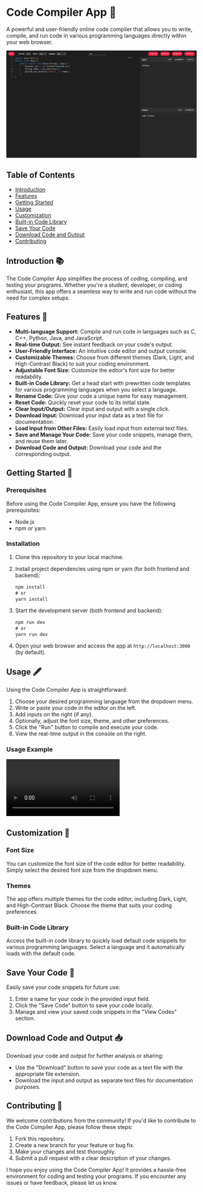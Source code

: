 # Code Compiler App 🚀

A powerful and user-friendly online code compiler that allows you to write, compile, and run code in various programming languages directly within your web browser.

![1696883593617](image/read/1696883593617.png)

## Table of Contents

- [Introduction](#introduction)
- [Features](#features)
- [Getting Started](#getting-started)
- [Usage](#usage)
- [Customization](#customization)
- [Built-in Code Library](#built-in-code-library)
- [Save Your Code](#save-your-code)
- [Download Code and Output](#download-code-and-output)
- [Contributing](#contributing)

## Introduction 📚

The Code Compiler App simplifies the process of coding, compiling, and testing your programs. Whether you're a student, developer, or coding enthusiast, this app offers a seamless way to write and run code without the need for complex setups.

## Features 🌟

- **Multi-language Support:** Compile and run code in languages such as C, C++, Python, Java, and JavaScript.
- **Real-time Output:** See instant feedback on your code's output.
- **User-Friendly Interface:** An intuitive code editor and output console.
- **Customizable Themes:** Choose from different themes (Dark, Light, and High-Contrast Black) to suit your coding environment.
- **Adjustable Font Size:** Customize the editor's font size for better readability.
- **Built-in Code Library:** Get a head start with prewritten code templates for various programming languages when you select a language.
- **Rename Code:** Give your code a unique name for easy management.
- **Reset Code:** Quickly reset your code to its initial state.
- **Clear Input/Output:** Clear input and output with a single click.
- **Download Input:** Download your input data as a text file for documentation.
- **Load Input from Other Files:** Easily load input from external text files.
- **Save and Manage Your Code:** Save your code snippets, manage them, and reuse them later.
- **Download Code and Output:** Download your code and the corresponding output.

## Getting Started 🚀

### Prerequisites

Before using the Code Compiler App, ensure you have the following prerequisites:

- Node.js
- npm or yarn

### Installation

1. Clone this repository to your local machine.
2. Install project dependencies using npm or yarn (for both frontend and backend):

   ```
   npm install
   # or
   yarn install
   ```
3. Start the development server (both frontend and backend):

   ```
   npm run dev
   # or
   yarn run dev
   ```
4. Open your web browser and access the app at `http://localhost:3000` (by default).

## Usage 🖋️

Using the Code Compiler App is straightforward:

1. Choose your desired programming language from the dropdown menu.
2. Write or paste your code in the editor on the left.
3. Add inputs on the right (if any).
4. Optionally, adjust the font size, theme, and other preferences.
5. Click the "Run" button to compile and execute your code.
6. View the real-time output in the console on the right.

### Usage Example

![1696885420964](image/read/1696885420964.mp4)

## Customization 🎨

### Font Size

You can customize the font size of the code editor for better readability. Simply select the desired font size from the dropdown menu.

### Themes

The app offers multiple themes for the code editor, including Dark, Light, and High-Contrast Black. Choose the theme that suits your coding preferences.

### Built-in Code Library

Access the built-in code library to quickly load default code snippets for various programming languages. Select a language and it automatically loads with the default code.

## Save Your Code 💾

Easily save your code snippets for future use:

1. Enter a name for your code in the provided input field.
2. Click the "Save Code" button to save your code locally.
3. Manage and view your saved code snippets in the "View Codes" section.

## Download Code and Output 📥

Download your code and output for further analysis or sharing:

- Use the "Download" button to save your code as a text file with the appropriate file extension.
- Download the input and output as separate text files for documentation purposes.

## Contributing 🤝

We welcome contributions from the community! If you'd like to contribute to the Code Compiler App, please follow these steps:

1. Fork this repository.
2. Create a new branch for your feature or bug fix.
3. Make your changes and test thoroughly.
4. Submit a pull request with a clear description of your changes.





I hope you enjoy using the Code Compiler App! It provides a hassle-free environment for coding and testing your programs. If you encounter any issues or have feedback, please let us know.
